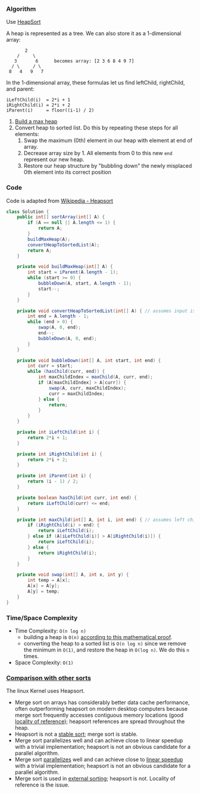 ### Algorithm

Use [HeapSort](https://en.wikipedia.org/wiki/Heapsort#Algorithm)

A heap is represented as a tree. We can also store it as a 1-dimensional array:

```
       2
    /     \
   3       6      becomes array: [2 3 6 8 4 9 7]
  / \     / \
 8   4   9   7  
```

In the 1-dimensional array, these formulas let us find leftChild, rightChild, and parent:

```
iLeftChild(i)  = 2*i + 1
iRightChild(i) = 2*i + 2
iParent(i)     = floor((i-1) / 2)
```

1. [Build a max heap](https://en.wikipedia.org/wiki/Binary_heap#Building_a_heap)
1. Convert heap to sorted list. Do this by repeating these steps for all elements:
    1. Swap the maximum (0th) element in our heap with element at end of array.
    1. Decrease array size by 1. All elements from 0 to this new `end` represent our new heap.
    1. Restore our heap structure by "bubbling down" the newly misplaced 0th element into its correct position

### Code

Code is adapted from [Wikipedia - Heapsort](https://en.wikipedia.org/wiki/Heapsort#Pseudocode)

```java
class Solution {
    public int[] sortArray(int[] A) {
        if (A == null || A.length <= 1) {
            return A;
        }
        buildMaxHeap(A);
        convertHeapToSortedList(A);
        return A;
    }

    private void buildMaxHeap(int[] A) {
        int start = iParent(A.length - 1);
        while (start >= 0) {
            bubbleDown(A, start, A.length - 1);
            start--;
        }
    }

    private void convertHeapToSortedList(int[] A) { // assumes input is a valid heap
        int end = A.length - 1;
        while (end > 0) {
            swap(A, 0, end);
            end--;
            bubbleDown(A, 0, end);
        }
    }

    private void bubbleDown(int[] A, int start, int end) {
        int curr = start;
        while (hasChild(curr, end)) {
            int maxChildIndex = maxChild(A, curr, end);
            if (A[maxChildIndex] > A[curr]) {
                swap(A, curr, maxChildIndex);
                curr = maxChildIndex;
            } else {
                return;
            }
        }
    }

    private int iLeftChild(int i) {
        return 2*i + 1;
    }

    private int iRightChild(int i) {
        return 2*i + 2;
    }

    private int iParent(int i) {
        return (i - 1) / 2;
    }

    private boolean hasChild(int curr, int end) {
        return iLeftChild(curr) <= end;
    }

    private int maxChild(int[] A, int i, int end) { // assumes left child exists
        if (iRightChild(i) > end) {
            return iLeftChild(i);
        } else if (A[iLeftChild(i)] > A[iRightChild(i)]) {
            return iLeftChild(i);
        } else {
            return iRightChild(i);
        }
    }

    private void swap(int[] A, int x, int y) {
        int temp = A[x];
        A[x] = A[y];
        A[y] = temp;
    }
}
```

### Time/Space Complexity

- Time Complexity: `O(n log n)`
    - building a heap is `O(n)` [according to this mathematical proof](https://en.wikipedia.org/wiki/Binary_heap#Building_a_heap).
    - converting the heap to a sorted list is `O(n log n)` since we remove the minimum in `O(1)`, and restore the heap in `O(log n)`. We do this `n` times.
- Space Complexity: `O(1)`

### [Comparison with other sorts](https://en.wikipedia.org/wiki/Heapsort#Comparison_with_other_sorts)

The linux Kernel uses Heapsort.

- Merge sort on arrays has considerably better data cache performance, often outperforming heapsort on modern desktop computers because merge sort frequently accesses contiguous memory locations (good [locality of reference](https://en.wikipedia.org/wiki/Locality_of_reference)); heapsort references are spread throughout the heap.
- Heapsort is not a [stable sort](https://en.wikipedia.org/wiki/Sorting_algorithm#Stability); merge sort is stable.
- Merge sort parallelizes well and can achieve close to linear speedup with a trivial implementation; heapsort is not an obvious candidate for a parallel algorithm.
- Merge sort [parallelizes](https://en.wikipedia.org/wiki/Parallel_algorithm) well and can achieve close to [linear speedup](https://en.wikipedia.org/wiki/Speedup) with a trivial implementation; heapsort is not an obvious candidate for a parallel algorithm.
- Merge sort is used in [external sorting](https://en.wikipedia.org/wiki/External_sorting); heapsort is not. Locality of reference is the issue.
